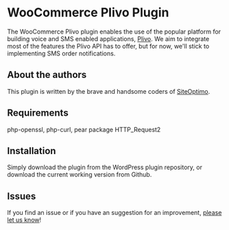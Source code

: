 WooCommerce Plivo Plugin
========================
The WooCommerce Plivo plugin enables the use of the popular platform for building voice and SMS enabled applications, [Plivo](http://www.plivo.com). We aim to integrate most of the features the Plivo API has to offer, but for now, we'll stick to implementing SMS order notifications.


About the authors
------------------
This plugin is written by the brave and handsome coders of [SiteOptimo](http://www.siteoptimo.com).

Requirements
------------

php-openssl, php-curl, pear package HTTP_Request2

Installation
------------

Simply download the plugin from the WordPress plugin repository, or download the current working version from Github.

Issues
------
If you find an issue or if you have an suggestion for an improvement, [please let us know](https://github.com/siteoptimo/woocommerce-plivo/issues/new)!
